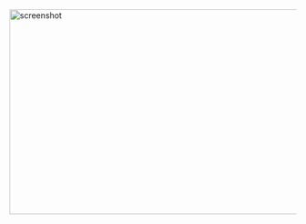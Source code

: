 <img width="640" height="360" alt="screenshot" src="https://github.com/user-attachments/assets/8d599b16-8656-48ea-845e-130cfdbf6582" />
